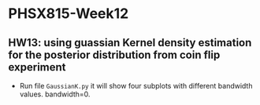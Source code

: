 # PHSX815-Week12
## HW13: using guassian Kernel density estimation for the posterior distribution from coin flip experiment
- Run file `GaussianK.py` it will show four subplots with different bandwidth values. bandwidth=0.
